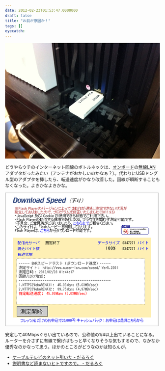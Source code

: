 ```yaml
---
date: 2012-02-23T01:53:47.0000000
draft: false
title: "お前が原因か！"
tags: []
eyecatch: 
---
```

<p><img src="20120223014740.jpg" alt="f:id:daruyanagi:20120223014740j:plain" title="f:id:daruyanagi:20120223014740j:plain" class="hatena-fotolife"></p><p>どうやらウチのインターネット回線のボトルネックは、<a class="keyword" href="http://d.hatena.ne.jp/keyword/%A5%AA%A5%F3%A5%DC%A1%BC%A5%C9">オンボード</a>の<a class="keyword" href="http://d.hatena.ne.jp/keyword/%CC%B5%C0%FELAN">無線LAN</a>アダプタだったみたい（アンテナがおかしいのかなぁ？）。代わりにUSBドングル型のアダプタを挿したら、転送速度がかなり改善した。回線が瞬断することもなくなった。よきかなよきかな。</p><p><img src="20120223014911.png" alt="f:id:daruyanagi:20120223014911p:plain" title="f:id:daruyanagi:20120223014911p:plain" class="hatena-fotolife"></p><p>安定して40Mbpsぐらい出ているので、公称値の1/4以上出ていることになる。ルーターを介さずに有線で繋げばもっと早くなりそうな気もするので、なかなか優秀なのかなって思う。ほかのところがどうなのかは知らんが。</p>

<ul>
<li><a href="http://daruyanagi.hatenablog.com/entry/2012/02/20/231717">&#x30B1;&#x30FC;&#x30D6;&#x30EB;&#x30C6;&#x30EC;&#x30D3;&#x306E;&#x30CD;&#x30C3;&#x30C8;&#x5F15;&#x3044;&#x305F; - &#x3060;&#x308B;&#x308D;&#x3050;</a></li>
<li><a href="http://daruyanagi.hatenablog.com/entry/2012/02/22/062732">&#x8AAC;&#x660E;&#x66F8;&#x306A;&#x3069;&#x8AAD;&#x307E;&#x306A;&#x3044;&#x30D2;&#x30C8;&#x3067;&#x3059;&#x306E;&#x3067;&#x3002; - &#x3060;&#x308B;&#x308D;&#x3050;</a></li>
</ul>